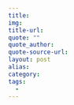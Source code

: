 ```yaml
---
title: 
img: 
title-url: 
quote: ""
quote_author: 
quote-source-url: 
layout: post
alias: 
category: 
tags:
  - 
---
```

